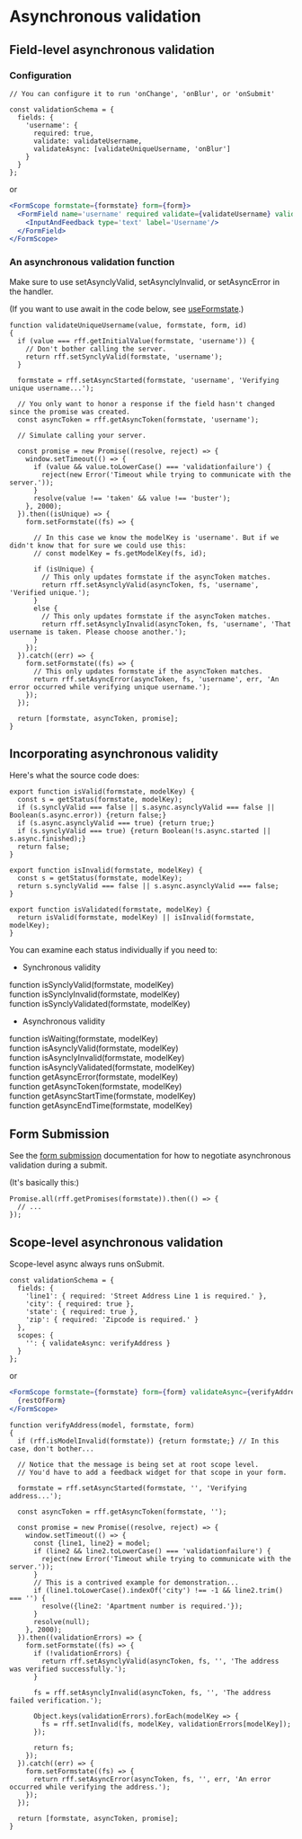 # Asynchronous validation

## Field-level asynchronous validation

### Configuration

```es6
// You can configure it to run 'onChange', 'onBlur', or 'onSubmit'

const validationSchema = {
  fields: {
    'username': {
      required: true,
      validate: validateUsername,
      validateAsync: [validateUniqueUsername, 'onBlur']
    }
  }
};
```

or

```jsx
<FormScope formstate={formstate} form={form}>
  <FormField name='username' required validate={validateUsername} validateAsync={[validateUniqueUsername, 'onBlur']}>
    <InputAndFeedback type='text' label='Username'/>
  </FormField>
</FormScope>
```

### An asynchronous validation function

Make sure to use setAsynclyValid, setAsynclyInvalid, or setAsyncError in the handler.

(If you want to use await in the code below, see [useFormstate](/doc/useFormstate.md).)

```es6
function validateUniqueUsername(value, formstate, form, id)
{
  if (value === rff.getInitialValue(formstate, 'username')) {
    // Don't bother calling the server.
    return rff.setSynclyValid(formstate, 'username');
  }

  formstate = rff.setAsyncStarted(formstate, 'username', 'Verifying unique username...');

  // You only want to honor a response if the field hasn't changed since the promise was created.
  const asyncToken = rff.getAsyncToken(formstate, 'username');

  // Simulate calling your server.

  const promise = new Promise((resolve, reject) => {
    window.setTimeout(() => {
      if (value && value.toLowerCase() === 'validationfailure') {
        reject(new Error('Timeout while trying to communicate with the server.'));
      }
      resolve(value !== 'taken' && value !== 'buster');
    }, 2000);
  }).then((isUnique) => {
    form.setFormstate((fs) => {

      // In this case we know the modelKey is 'username'. But if we didn't know that for sure we could use this:
      // const modelKey = fs.getModelKey(fs, id);

      if (isUnique) {
        // This only updates formstate if the asyncToken matches.
        return rff.setAsynclyValid(asyncToken, fs, 'username', 'Verified unique.');
      }
      else {
        // This only updates formstate if the asyncToken matches.
        return rff.setAsynclyInvalid(asyncToken, fs, 'username', 'That username is taken. Please choose another.');
      }
    });
  }).catch((err) => {
    form.setFormstate((fs) => {
      // This only updates formstate if the asyncToken matches.
      return rff.setAsyncError(asyncToken, fs, 'username', err, 'An error occurred while verifying unique username.');
    });
  });

  return [formstate, asyncToken, promise];
}
```

## Incorporating asynchronous validity

Here's what the source code does:

```es6
export function isValid(formstate, modelKey) {
  const s = getStatus(formstate, modelKey);
  if (s.synclyValid === false || s.async.asynclyValid === false || Boolean(s.async.error)) {return false;}
  if (s.async.asynclyValid === true) {return true;}
  if (s.synclyValid === true) {return Boolean(!s.async.started || s.async.finished);}
  return false;
}

export function isInvalid(formstate, modelKey) {
  const s = getStatus(formstate, modelKey);
  return s.synclyValid === false || s.async.asynclyValid === false;
}

export function isValidated(formstate, modelKey) {
  return isValid(formstate, modelKey) || isInvalid(formstate, modelKey);
}
```

You can examine each status individually if you need to:

- Synchronous validity  

function isSynclyValid(formstate, modelKey)  
function isSynclyInvalid(formstate, modelKey)  
function isSynclyValidated(formstate, modelKey)  

- Asynchronous validity  

function isWaiting(formstate, modelKey)  
function isAsynclyValid(formstate, modelKey)  
function isAsynclyInvalid(formstate, modelKey)  
function isAsynclyValidated(formstate, modelKey)  
function getAsyncError(formstate, modelKey)  
function getAsyncToken(formstate, modelKey)  
function getAsyncStartTime(formstate, modelKey)  
function getAsyncEndTime(formstate, modelKey)  


## Form Submission

See the [form submission](/doc/Submitting.md) documentation for how to negotiate asynchronous validation during a submit.

(It's basically this:)

```es6
Promise.all(rff.getPromises(formstate)).then(() => {
  // ...
});
```


## Scope-level asynchronous validation

Scope-level async always runs onSubmit.

```es6
const validationSchema = {
  fields: {
    'line1': { required: 'Street Address Line 1 is required.' },
    'city': { required: true },
    'state': { required: true },
    'zip': { required: 'Zipcode is required.' }
  },
  scopes: {
    '': { validateAsync: verifyAddress }
  }
};
```

or

```jsx
<FormScope formstate={formstate} form={form} validateAsync={verifyAddress}>
  {restOfForm}
</FormScope>
```

```es6
function verifyAddress(model, formstate, form)
{
  if (rff.isModelInvalid(formstate)) {return formstate;} // In this case, don't bother...

  // Notice that the message is being set at root scope level.
  // You'd have to add a feedback widget for that scope in your form.

  formstate = rff.setAsyncStarted(formstate, '', 'Verifying address...');

  const asyncToken = rff.getAsyncToken(formstate, '');

  const promise = new Promise((resolve, reject) => {
    window.setTimeout(() => {
      const {line1, line2} = model;
      if (line2 && line2.toLowerCase() === 'validationfailure') {
        reject(new Error('Timeout while trying to communicate with the server.'));
      }
      // This is a contrived example for demonstration...
      if (line1.toLowerCase().indexOf('city') !== -1 && line2.trim() === '') {
        resolve({line2: 'Apartment number is required.'});
      }
      resolve(null);
    }, 2000);
  }).then((validationErrors) => {
    form.setFormstate((fs) => {
      if (!validationErrors) {
        return rff.setAsynclyValid(asyncToken, fs, '', 'The address was verified successfully.');
      }

      fs = rff.setAsynclyInvalid(asyncToken, fs, '', 'The address failed verification.');

      Object.keys(validationErrors).forEach(modelKey => {
        fs = rff.setInvalid(fs, modelKey, validationErrors[modelKey]);
      });

      return fs;
    });
  }).catch((err) => {
    form.setFormstate((fs) => {
      return rff.setAsyncError(asyncToken, fs, '', err, 'An error occurred while verifying the address.');
    });
  });

  return [formstate, asyncToken, promise];
}
```
